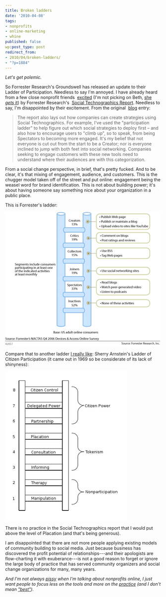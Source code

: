 ```yaml
---
title: Broken ladders
date: '2010-04-08'
tags:
- nonprofits
- online-marketing
- whine
published: false
wp:post_type: post
redirect_from:
- 2010/04/broken-ladders/
- "?p=1884"
---
```


_Let's get polemic._

So Forrester Research's Groundswell has released an update to their Ladder of Participation. Needless to say I'm annoyed. I have already heard from a few close nonprofit friends  [excited](http://www.forrester.com/Research/Document/0,7211,42057,00.html) (I'm not picking on Beth, [she _gets_ it](http://beth.typepad.com/beths_blog/2009/03/sxsw-social-media-for-social-good-bbq.html)) by Forrester Research's  [Social Technographics Report](http://forrester.typepad.com/groundswell/2007/04/forresters_new_.html). Needless to say, I'm disappointed by their excitement. From the original  [blog](http://forrester.typepad.com/groundswell/2007/04/forresters_new_.html) entry:

> The report also lays out how companies can create strategies using Social Technographics. For example, I've used the "participation ladder" to help figure out which social strategies to deploy first – and also how to encourage users to "climb up", so to speak, from being Spectators to becoming more engaged. It's my belief that not everyone is cut out from the start to be a Creator; nor is everyone inclined to jump with both feet into social networking. Companies seeking to engage customers with these new tools need to understand where their audiences are with this categorization.

From a social change perspective, in brief, that's pretty fucked. And to be clear, it's that mixing of engagement, audience, and customers. This is the chugger model taken off of the street and put online: engagement being the weasel word for brand identification. This is not about building power; it's about having someone say something nice about your organization in a public place.

This is Forrester's ladder:

[ ![](/uploads/2010-04-08-Broken-ladders/Ladder_3.gif "Ladder_3") ](/uploads/2010-04-08-Broken-ladders/Ladder_3.gif)

Compare that to another ladder [I really like](http://www.island94.org/2009/10/we-participate-they-profit/): Sherry Arnstein's Ladder of Citizen Participation (it came out in 1969 so be considerate of its lack of shinyness):

![](/uploads/2010-04-08-Broken-ladders/ladder-of-citizen-participation.gif "Ladder of Civic Participation")

There is no practice in the Social Technographics report that I would put above the level of Placation (and that's being generous).

I am disappointed that there are not more people applying existing models of community building to social media. Just because business has discovered the profit potential of relationships---and their apologists are flow-charting it with exuberance---is not a good reason to forget or ignore the large body of practice that has served community organizers and social change organizations for many, many years.

_And I'm not always _[_pissy_](http://www.island94.org/2009/02/online-fundraising-please-do-it-right/)_ when I'm talking about nonprofits online, I just want people to focus less on the tools and more on the _[_practice_](http://www.island94.org/2008/09/exploring-poverty-participation-practice-imagination-and-exploration/)_ (and I don't mean _[_"best"_](http://www.island94.org/2009/10/chasing-best-practices/)_)._
